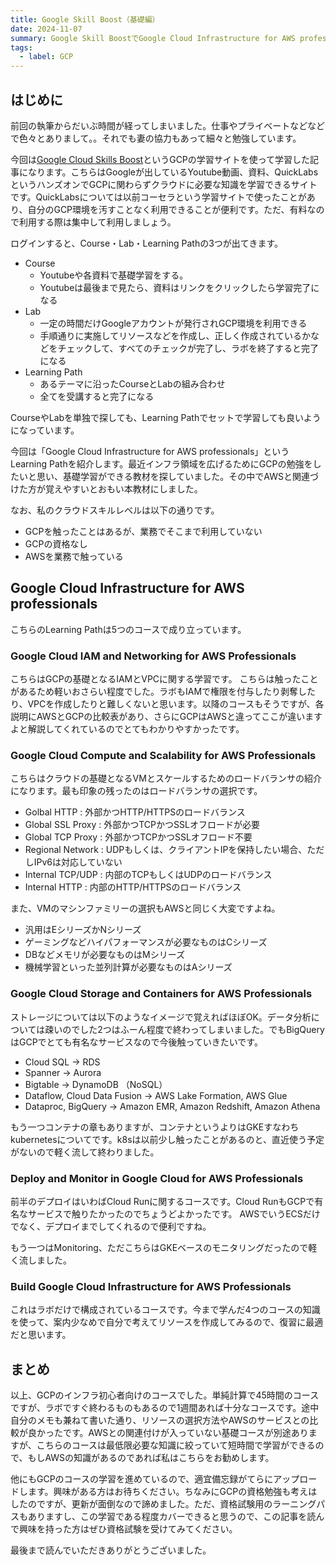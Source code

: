 ```yaml
---
title: Google Skill Boost（基礎編）
date: 2024-11-07
summary: Google Skill BoostでGoogle Cloud Infrastructure for AWS professionalsというLearning Pathの概要や感想、学習記録
tags:
  - label: GCP
---
```


## はじめに

前回の執筆からだいぶ時間が経ってしまいました。仕事やプライベートなどなどで色々とありまして。。それでも妻の協力もあって細々と勉強しています。

今回は[Google Cloud Skills Boost](https://www.cloudskillsboost.google)というGCPの学習サイトを使って学習した記事になります。こちらはGoogleが出しているYoutube動画、資料、QuickLabsというハンズオンでGCPに関わらずクラウドに必要な知識を学習できるサイトです。QuickLabsについては以前コーセラという学習サイトで使ったことがあり、自分のGCP環境を汚すことなく利用できることが便利です。ただ、有料なので利用する際は集中して利用しましょう。

ログインすると、Course・Lab・Learning Pathの3つが出てきます。

- Course
  - Youtubeや各資料で基礎学習をする。
  - Youtubeは最後まで見たら、資料はリンクをクリックしたら学習完了になる
- Lab
  - 一定の時間だけGoogleアカウントが発行されGCP環境を利用できる
  - 手順通りに実施してリソースなどを作成し、正しく作成されているかなどをチェックして、すべてのチェックが完了し、ラボを終了すると完了になる
- Learning Path
  - あるテーマに沿ったCourseとLabの組み合わせ
  - 全てを受講すると完了になる

CourseやLabを単独で探しても、Learning Pathでセットで学習しても良いようになっています。

今回は「Google Cloud Infrastructure for AWS professionals」というLearning Pathを紹介します。最近インフラ領域を広げるためにGCPの勉強をしたいと思い、基礎学習ができる教材を探していました。その中でAWSと関連づけた方が覚えやすいとおもい本教材にしました。

なお、私のクラウドスキルレベルは以下の通りです。

- GCPを触ったことはあるが、業務でそこまで利用していない
- GCPの資格なし
- AWSを業務で触っている

## Google Cloud Infrastructure for AWS professionals

こちらのLearning Pathは5つのコースで成り立っています。

### Google Cloud IAM and Networking for AWS Professionals

こちらはGCPの基礎となるIAMとVPCに関する学習です。 こちらは触ったことがあるため軽いおさらい程度でした。ラボもIAMで権限を付与したり剥奪したり、VPCを作成したりと難しくないと思います。以降のコースもそうですが、各説明にAWSとGCPの比較表があり、さらにGCPはAWSと違ってここが違いますよと解説してくれているのでとてもわかりやすかったです。

### Google Cloud Compute and Scalability for AWS Professionals

こちらはクラウドの基礎となるVMとスケールするためのロードバランサの紹介になります。最も印象の残ったのはロードバランサの選択です。

- Golbal HTTP : 外部かつHTTP/HTTPSのロードバランス
- Global SSL Proxy : 外部かつTCPかつSSLオフロードが必要
- Global TCP Proxy : 外部かつTCPかつSSLオフロード不要
- Regional Network : UDPもしくは、クライアントIPを保持したい場合、ただしIPv6は対応していない
- Internal TCP/UDP : 内部のTCPもしくはUDPのロードバランス
- Internal HTTP : 内部のHTTP/HTTPSのロードバランス

また、VMのマシンファミリーの選択もAWSと同じく大変ですよね。

- 汎用はEシリーズかNシリーズ
- ゲーミングなどハイパフォーマンスが必要なものはCシリーズ
- DBなどメモリが必要なものはMシリーズ
- 機械学習といった並列計算が必要なものはAシリーズ

### Google Cloud Storage and Containers for AWS Professionals

ストレージについては以下のようなイメージで覚えればほぼOK。データ分析については疎いのでした2つはふーん程度で終わってしまいました。でもBigQueryはGCPでとても有名なサービスなので今後触っていきたいです。

- Cloud SQL -> RDS
- Spanner -> Aurora
- Bigtable -> DynamoDB （NoSQL）
- Dataflow, Cloud Data Fusion -> AWS Lake Formation, AWS Glue
- Dataproc, BigQuery -> Amazon EMR, Amazon Redshift, Amazon Athena

もう一つコンテナの章もありますが、コンテナというよりはGKEすなわちkubernetesについてです。k8sは以前少し触ったことがあるのと、直近使う予定がないので軽く流して終わりました。

### Deploy and Monitor in Google Cloud for AWS Professionals

前半のデプロイはいわばCloud Runに関するコースです。Cloud RunもGCPで有名なサービスで触りたかったのでちょうどよかったです。 AWSでいうECSだけでなく、デプロイまでしてくれるので便利ですね。

もう一つはMonitoring、ただこちらはGKEベースのモニタリングだったので軽く流しました。

### Build Google Cloud Infrastructure for AWS Professionals

これはラボだけで構成されているコースです。今まで学んだ4つのコースの知識を使って、案内少なめで自分で考えてリソースを作成してみるので、復習に最適だと思います。

## まとめ

以上、GCPのインフラ初心者向けのコースでした。単純計算で45時間のコースですが、ラボですぐ終わるものもあるので1週間あれば十分なコースです。途中自分のメモも兼ねて書いた通り、リソースの選択方法やAWSのサービスとの比較が良かったです。AWSとの関連付けが入っていない基礎コースが別途ありますが、こちらのコースは最低限必要な知識に絞っていて短時間で学習ができるので、もしAWSの知識があるのであれば私はこちらをお勧めします。

他にもGCPのコースの学習を進めているので、適宜備忘録がてらにアップロードします。興味がある方はお待ちください。ちなみにGCPの資格勉強も考えはしたのですが、更新が面倒なので諦めました。ただ、資格試験用のラーニングパスもありますし、この学習である程度カバーできると思うので、この記事を読んで興味を持った方はぜひ資格試験を受けてみてください。

最後まで読んでいただきありがとうございました。